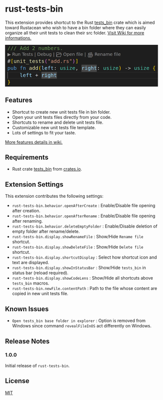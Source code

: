 # rust-tests-bin

This extension provides shortcut to the Rust [tests_bin](https://crates.io/crates/tests_bin) crate which is aimed toward Rustacean who wish to have a bin folder where they can easily organize all their unit tests to clean their src folder. [Visit Wiki for more informations.](https://github.com/NickelAngeStudio/tests_bin/wiki)

<img src="https://raw.githubusercontent.com/NickelAngeStudio/tests_bin/main/tests_bin_ext.png"/>

## Features
- Shortcut to create new unit tests file in bin folder.
- Open your unit tests files directly from your code.
- Shortcuts to rename and delete unit tests file.
- Customizable new unit tests file template.
- Lots of settings to fit your taste.

[More features details in wiki.](https://github.com/NickelAngeStudio/tests_bin/wiki/Features)

## Requirements

- Rust crate [tests_bin](https://crates.io/crates/tests_bin) from [crates.io](https://crates.io).

## Extension Settings
This extension contributes the following settings:

- `rust-tests-bin.behavior.openAfterCreate` : Enable/Disable file opening after creation.
- `rust-tests-bin.behavior.openAfterRename` : Enable/Disable file opening after renaming.
- `rust-tests-bin.behavior.deleteEmptyFolder` : Enable/Disable deletion of empty folder after rename/delete.
- `rust-tests-bin.display.showRenameFile` : Show/Hide `Rename file` shortcut.
- `rust-tests-bin.display.showDeleteFile` : Show/Hide `Delete file` shortcut.
- `rust-tests-bin.display.shortcutDisplay` : Select how shortcut icon and text are displayed.
- `rust-tests-bin.display.showInStatusBar` : Show/Hide `tests_bin` in status bar (reload required).
- `rust-tests-bin.display.showCodeLens` : Show/Hide all shortcuts above `tests_bin` macros.
- `rust-tests-bin.newFile.contentPath` : Path to the file whose content are copied in new unit tests file.

## Known Issues

- `Open tests_bin base folder in explorer` : Option is removed from Windows since command `revealFileInOS` act differently on Windows.  

## Release Notes

### 1.0.0
Initial release of `rust-tests-bin`.

## License

[MIT](https://choosealicense.com/licenses/mit/)